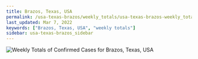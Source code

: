 ```yaml
---
title: Brazos, Texas, USA
permalink: /usa-texas-brazos/weekly_totals/usa-texas-brazos-weekly_totals.html
last_updated: Mar 7, 2022
keywords: ["Brazos, Texas, USA", "weekly totals"]
sidebar: usa-texas-brazos_sidebar
---
```


![Weekly Totals of Confirmed Cases for Brazos, Texas, USA](/covid_tracker/images/graphs/usa-texas-brazos-weekly_totals_graph.png)
